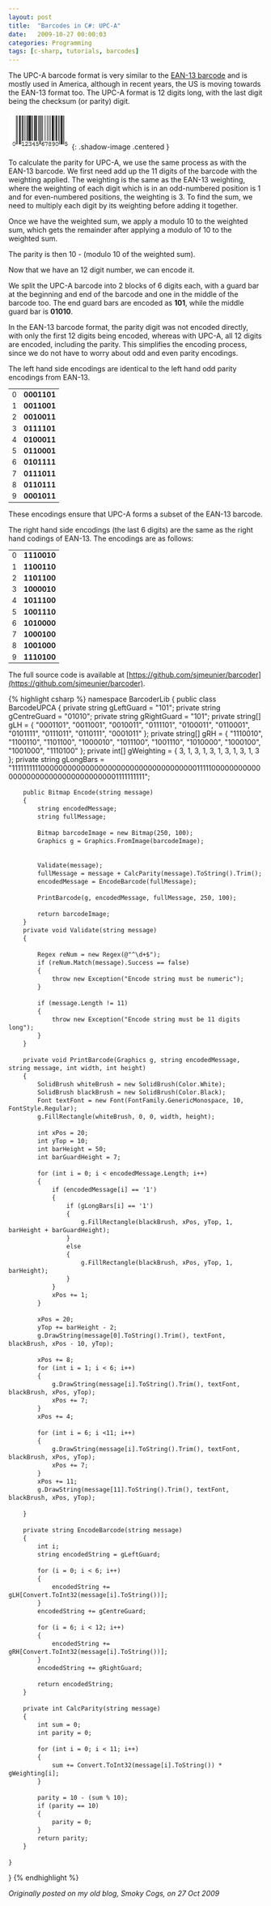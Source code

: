 ```yaml
---
layout: post
title:  "Barcodes in C#: UPC-A"
date:   2009-10-27 00:00:03
categories: Programming
tags: [c-sharp, tutorials, barcodes]
---
```


The UPC-A barcode format is very similar to the [EAN-13 barcode](/programming/2009/10/barcodes-in-csharp-ean-13) and is mostly used in America, although in recent years, the US is moving towards the EAN-13 format too. The UPC-A format is 12 digits long, with the last digit being the checksum (or parity) digit.

![UPC-A](/assets/images/blog/barcodes/upca.jpg){: .shadow-image .centered }

To calculate the parity for UPC-A, we use the same process as with the EAN-13 barcode. We first need add up the 11 digits of the barcode with the weighting applied. The weighting is the same as the EAN-13 weighting, where the weighting of each digit which is in an odd-numbered position is 1 and for even-numbered positions, the weighting is 3. To find the sum, we need to multiply each digit by its weighting before adding it together.

Once we have the weighted sum, we apply a modulo 10 to the weighted sum, which gets the remainder after applying a modulo of 10 to the weighted sum.

The parity is then 10 - (modulo 10 of the weighted sum).

Now that we have an 12 digit number, we can encode it. 

We split the UPC-A barcode into 2 blocks of 6 digits each, with a guard bar at the beginning and end of the barcode and one in the middle of the barcode too. The end guard bars are encoded as **101**, while the middle guard bar is **01010**.

In the EAN-13 barcode format, the parity digit was not encoded directly, with only the first 12 digits being encoded, whereas with UPC-A, all 12 digits are encoded, including the parity. This simplifies the encoding process, since we do not have to worry about odd and even parity encodings.

The left hand side encodings are identical to the left hand odd parity encodings from EAN-13.
<table border="0">
<tr>
<td>0</td>
<td><strong>0001101</strong></td>
</tr>
<tr>
<td>1</td>
<td><strong>0011001</strong></td>
</tr>
<tr>
<td>2</td>
<td><strong>0010011</strong></td>
</tr>
<tr>
<td>3</td>
<td><strong>0111101</strong></td>
</tr>
<tr>
<td>4</td>
<td><strong>0100011</strong></td>
</tr>
<tr>
<td>5</td>
<td><strong>0110001</strong></td>
</tr>
<tr>
<td>6</td>
<td><strong>0101111</strong></td>
</tr>
<tr>
<td>7</td>
<td><strong>0111011</strong></td>
</tr>
<tr>
<td>8</td>
<td><strong>0110111</strong></td>
</tr>
<tr>
<td>9</td>
<td><strong>0001011</strong></td>
</tr>
</table>

These encodings ensure that UPC-A forms a subset of the EAN-13 barcode.

The right hand side encodings (the last 6 digits) are the same as the right hand codings of EAN-13. The encodings are as follows:
<table border="0">
<tr>
<td>0</td>
<td><strong>1110010</strong></td>
</tr>
<tr>
<td>1</td>
<td><strong>1100110</strong></td>
</tr>
<tr>
<td>2</td>
<td><strong>1101100</strong></td>
</tr>
<tr>
<td>3</td>
<td><strong>1000010</strong></td>
</tr>
<tr>
<td>4</td>
<td><strong>1011100</strong></td>
</tr>
<tr>
<td>5</td>
<td><strong>1001110</strong></td>
</tr>
<tr>
<td>6</td>
<td><strong>1010000</strong></td>
</tr>
<tr>
<td>7</td>
<td><strong>1000100</strong></td>
</tr>
<tr>
<td>8</td>
<td><strong>1001000</strong></td>
</tr>
<tr>
<td>9</td>
<td><strong>1110100</strong></td>
</tr>
</table>
<!--more-->

The full source code is available at [https://github.com/sjmeunier/barcoder](https://github.com/sjmeunier/barcoder).

{% highlight csharp %}
namespace BarcoderLib
{
    public class BarcodeUPCA
    {
        private string gLeftGuard = "101";
        private string gCentreGuard = "01010";
        private string gRightGuard = "101";
        private string[] gLH = { "0001101", "0011001", "0010011", "0111101", "0100011", "0110001", "0101111", "0111011", "0110111", "0001011" };
        private string[] gRH = { "1110010", "1100110", "1101100", "1000010", "1011100", "1001110", "1010000", "1000100", "1001000", "1110100" };
        private int[] gWeighting = { 3, 1, 3, 1, 3, 1, 3, 1, 3, 1, 3 };
        private string gLongBars = "11111111110000000000000000000000000000000000011111000000000000000000000000000000000001111111111";

  

        public Bitmap Encode(string message)
        {
            string encodedMessage;
            string fullMessage;

            Bitmap barcodeImage = new Bitmap(250, 100);
            Graphics g = Graphics.FromImage(barcodeImage);


            Validate(message);
            fullMessage = message + CalcParity(message).ToString().Trim();
            encodedMessage = EncodeBarcode(fullMessage);

            PrintBarcode(g, encodedMessage, fullMessage, 250, 100);

            return barcodeImage;
        }
        private void Validate(string message)
        {

            Regex reNum = new Regex(@"^\d+$");
            if (reNum.Match(message).Success == false)
            {
                throw new Exception("Encode string must be numeric");
            }

            if (message.Length != 11)
            {
                throw new Exception("Encode string must be 11 digits long");
            }
        }

        private void PrintBarcode(Graphics g, string encodedMessage, string message, int width, int height)
        {
            SolidBrush whiteBrush = new SolidBrush(Color.White);
            SolidBrush blackBrush = new SolidBrush(Color.Black);
            Font textFont = new Font(FontFamily.GenericMonospace, 10, FontStyle.Regular);
            g.FillRectangle(whiteBrush, 0, 0, width, height);

            int xPos = 20;
            int yTop = 10;
            int barHeight = 50;
            int barGuardHeight = 7;

            for (int i = 0; i < encodedMessage.Length; i++)
            {
                if (encodedMessage[i] == '1')
                {
                    if (gLongBars[i] == '1')
                    {
                        g.FillRectangle(blackBrush, xPos, yTop, 1, barHeight + barGuardHeight);
                    }
                    else
                    {
                        g.FillRectangle(blackBrush, xPos, yTop, 1, barHeight);
                    }
                }
                xPos += 1;
            }
            
            xPos = 20;
            yTop += barHeight - 2;
            g.DrawString(message[0].ToString().Trim(), textFont, blackBrush, xPos - 10, yTop);

            xPos += 8;
            for (int i = 1; i < 6; i++)
            {
                g.DrawString(message[i].ToString().Trim(), textFont, blackBrush, xPos, yTop);
                xPos += 7;
            }
            xPos += 4;

            for (int i = 6; i <11; i++)
            {
                g.DrawString(message[i].ToString().Trim(), textFont, blackBrush, xPos, yTop);
                xPos += 7;
            }
            xPos += 11;
            g.DrawString(message[11].ToString().Trim(), textFont, blackBrush, xPos, yTop);

        }

        private string EncodeBarcode(string message)
        {
            int i;
            string encodedString = gLeftGuard;

            for (i = 0; i < 6; i++)
            {
                encodedString += gLH[Convert.ToInt32(message[i].ToString())];
            }
            encodedString += gCentreGuard;

            for (i = 6; i < 12; i++)
            {
                encodedString += gRH[Convert.ToInt32(message[i].ToString())];
            }
            encodedString += gRightGuard;

            return encodedString;
        }

        private int CalcParity(string message)
        {
            int sum = 0;
            int parity = 0;

            for (int i = 0; i < 11; i++)
            {
                sum += Convert.ToInt32(message[i].ToString()) * gWeighting[i];
            }

            parity = 10 - (sum % 10);
            if (parity == 10)
            {
                parity = 0;
            }
            return parity;
        }

    }
}
{% endhighlight %}

_Originally posted on my old blog, Smoky Cogs, on 27 Oct 2009_
